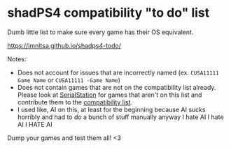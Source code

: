 # shadPS4 compatibility "to do" list

Dumb little list to make sure every game has their OS equivalent.

https://imnltsa.github.io/shadps4-todo/

Notes:
- Does not account for issues that are incorrectly named (ex. `CUSA11111 Game Name` or `CUSA11111 -Game Name`)
- Does not contain games that are not on the compatibility list already. Please look at [SerialStation](https://serialstation.com/) for games that aren't on this list and contribute them to the [compatibility list](https://github.com/shadps4-emu/shadps4-game-compatibility/issues).
- I used like, AI on this, at least for the beginning because AI sucks horribly and had to do a bunch of stuff manually anyway I hate AI I hate AI I HATE AI

Dump your games and test them all! <3
